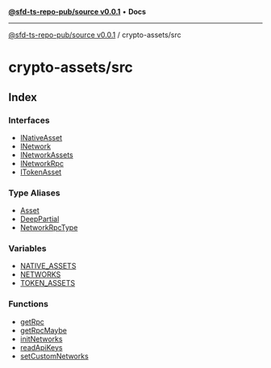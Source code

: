 [**@sfd-ts-repo-pub/source v0.0.1**](../../README.md) • **Docs**

***

[@sfd-ts-repo-pub/source v0.0.1](../../modules.md) / crypto-assets/src

# crypto-assets/src

## Index

### Interfaces

- [INativeAsset](interfaces/INativeAsset.md)
- [INetwork](interfaces/INetwork.md)
- [INetworkAssets](interfaces/INetworkAssets.md)
- [INetworkRpc](interfaces/INetworkRpc.md)
- [ITokenAsset](interfaces/ITokenAsset.md)

### Type Aliases

- [Asset](type-aliases/Asset.md)
- [DeepPartial](type-aliases/DeepPartial.md)
- [NetworkRpcType](type-aliases/NetworkRpcType.md)

### Variables

- [NATIVE\_ASSETS](variables/NATIVE_ASSETS.md)
- [NETWORKS](variables/NETWORKS.md)
- [TOKEN\_ASSETS](variables/TOKEN_ASSETS.md)

### Functions

- [getRpc](functions/getRpc.md)
- [getRpcMaybe](functions/getRpcMaybe.md)
- [initNetworks](functions/initNetworks.md)
- [readApiKeys](functions/readApiKeys.md)
- [setCustomNetworks](functions/setCustomNetworks.md)
